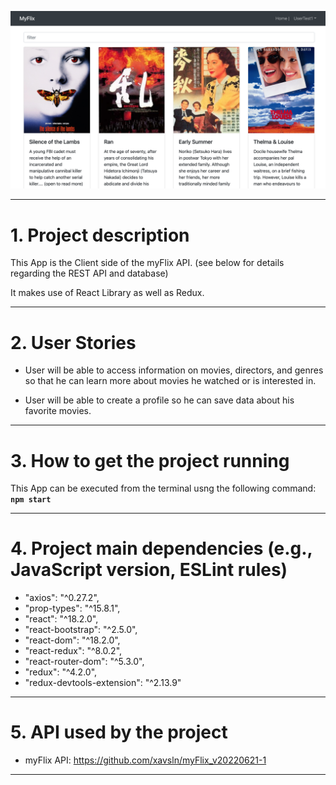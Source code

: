 ![My Image](src/images/main-page_image.png)

---

# 1. Project description

This App is the Client side of the myFlix API. (see below for details regarding the REST API and database)

It makes use of React Library as well as Redux.

---

# 2. User Stories

- User will be able to access information on movies, directors, and genres so that he
  can learn more about movies he watched or is interested in.

- User will be able to create a profile so he can save data about his favorite movies.

---

# 3. How to get the project running

This App can be executed from the terminal usng the following command: **`npm start`**

---

# 4. Project main dependencies (e.g., JavaScript version, ESLint rules)

- "axios": "^0.27.2",
- "prop-types": "^15.8.1",
- "react": "^18.2.0",
- "react-bootstrap": "^2.5.0",
- "react-dom": "^18.2.0",
- "react-redux": "^8.0.2",
- "react-router-dom": "^5.3.0",
- "redux": "^4.2.0",
- "redux-devtools-extension": "^2.13.9"

---

# 5. API used by the project

- myFlix API: https://github.com/xavsln/myFlix_v20220621-1

---
